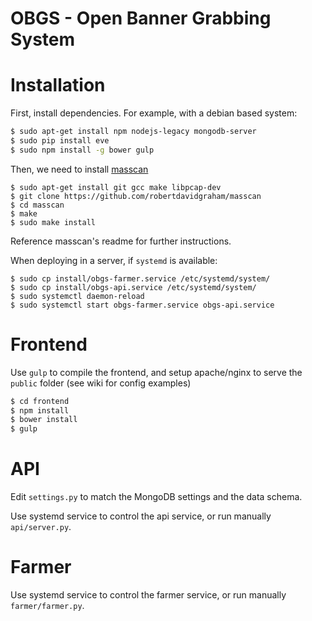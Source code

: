 OBGS - Open Banner Grabbing System
==================================

# Installation

First, install dependencies. For example, with a debian based system:

```bash
$ sudo apt-get install npm nodejs-legacy mongodb-server
$ sudo pip install eve
$ sudo npm install -g bower gulp
```

Then, we need to install [masscan](https://github.com/robertdavidgraham/masscan)

```
$ sudo apt-get install git gcc make libpcap-dev
$ git clone https://github.com/robertdavidgraham/masscan
$ cd masscan
$ make
$ sudo make install
```
Reference masscan's readme for further instructions.

When deploying in a server, if `systemd` is available:
```
$ sudo cp install/obgs-farmer.service /etc/systemd/system/
$ sudo cp install/obgs-api.service /etc/systemd/system/
$ sudo systemctl daemon-reload
$ sudo systemctl start obgs-farmer.service obgs-api.service
```

# Frontend

Use `gulp` to compile the frontend, and setup apache/nginx
to serve the `public` folder (see wiki for config examples)

```bash
$ cd frontend
$ npm install
$ bower install
$ gulp
```

# API

Edit `settings.py` to match the MongoDB settings and the data schema.

Use systemd service to control the api service, or run manually `api/server.py`.

# Farmer

Use systemd service to control the farmer service, or run manually `farmer/farmer.py`.

